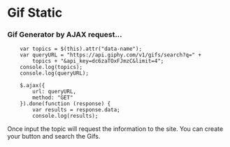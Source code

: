 # Gif Static

### Gif Generator by AJAX request...



        var topics = $(this).attr("data-name");
        var queryURL = "https://api.giphy.com/v1/gifs/search?q=" +
            topics + "&api_key=dc6zaTOxFJmzC&limit=4";
        console.log(topics);
        console.log(queryURL);

        $.ajax({
            url: queryURL,
            method: "GET"
        }).done(function (response) {
            var results = response.data;
            console.log(results);
           

Once input the topic will request the information to the site. You can create your button and search the Gifs.